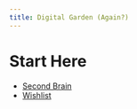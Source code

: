 ```yaml
---
title: Digital Garden (Again?)
---
```


# Start Here
- [Second Brain](Second%20Brain.md)
- [Wishlist](Wishlist.md)